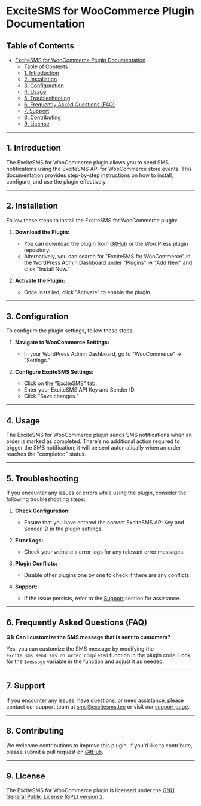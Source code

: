 # ExciteSMS for WooCommerce Plugin Documentation

## Table of Contents

- [ExciteSMS for WooCommerce Plugin Documentation](#excitesms-for-woocommerce-plugin-documentation)
  - [Table of Contents](#table-of-contents)
  - [1. Introduction](#1-introduction)
  - [2. Installation](#2-installation)
  - [3. Configuration](#3-configuration)
  - [4. Usage](#4-usage)
  - [5. Troubleshooting](#5-troubleshooting)
  - [6. Frequently Asked Questions (FAQ)](#6-frequently-asked-questions-faq)
  - [7. Support](#7-support)
  - [8. Contributing](#8-contributing)
  - [9. License](#9-license)

---

## 1. Introduction<a name="introduction"></a>

The ExciteSMS for WooCommerce plugin allows you to send SMS notifications using the ExciteSMS API for WooCommerce store events. This documentation provides step-by-step instructions on how to install, configure, and use the plugin effectively.

---

## 2. Installation<a name="installation"></a>

Follow these steps to install the ExciteSMS for WooCommerce plugin:

1. **Download the Plugin:**
   - You can download the plugin from [GitHub](#plugin-github-link) or the WordPress plugin repository.
   - Alternatively, you can search for "ExciteSMS for WooCommerce" in the WordPress Admin Dashboard under "Plugins" -> "Add New" and click "Install Now."

2. **Activate the Plugin:**
   - Once installed, click "Activate" to enable the plugin.

---

## 3. Configuration<a name="configuration"></a>

To configure the plugin settings, follow these steps:

1. **Navigate to WooCommerce Settings:**
   - In your WordPress Admin Dashboard, go to "WooCommerce" -> "Settings."

2. **Configure ExciteSMS Settings:**
   - Click on the "ExciteSMS" tab.
   - Enter your ExciteSMS API Key and Sender ID.
   - Click "Save changes."

---

## 4. Usage<a name="usage"></a>

The ExciteSMS for WooCommerce plugin sends SMS notifications when an order is marked as completed. There's no additional action required to trigger the SMS notification; it will be sent automatically when an order reaches the "completed" status.

---

## 5. Troubleshooting<a name="troubleshooting"></a>

If you encounter any issues or errors while using the plugin, consider the following troubleshooting steps:

1. **Check Configuration:**
   - Ensure that you have entered the correct ExciteSMS API Key and Sender ID in the plugin settings.

2. **Error Logs:**
   - Check your website's error logs for any relevant error messages.

3. **Plugin Conflicts:**
   - Disable other plugins one by one to check if there are any conflicts.

4. **Support:**
   - If the issue persists, refer to the [Support](#support) section for assistance.

---

## 6. Frequently Asked Questions (FAQ)<a name="faq"></a>

**Q1: Can I customize the SMS message that is sent to customers?**

Yes, you can customize the SMS message by modifying the `excite_sms_send_sms_on_order_completed` function in the plugin code. Look for the `$message` variable in the function and adjust it as needed.

---

## 7. Support<a name="support"></a>

If you encounter any issues, have questions, or need assistance, please contact our support team at [sms@excitesms.tec](mailto:sms@excitesms.tech) or visit our [support page](https://excitesms.tech).

---

## 8. Contributing<a name="contributing"></a>

We welcome contributions to improve this plugin. If you'd like to contribute, please submit a pull request on [GitHub](#plugin-github-link).

---

## 9. License<a name="license"></a>

The ExciteSMS for WooCommerce plugin is licensed under the [GNU General Public License (GPL) version 2](https://www.gnu.org/licenses/gpl-2.0.html).
